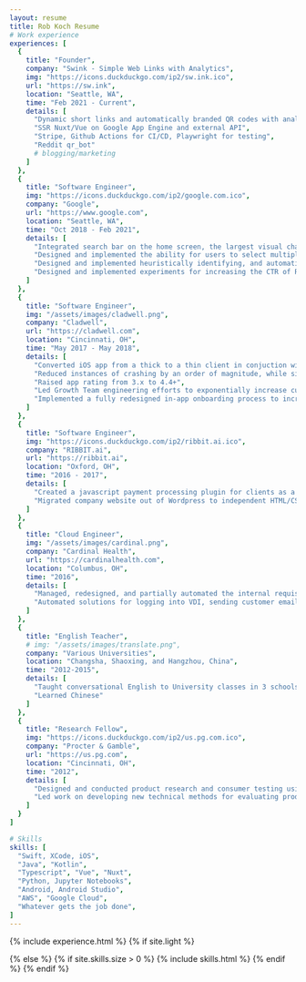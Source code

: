 ```yaml
---
layout: resume
title: Rob Koch Resume
# Work experience
experiences: [
  {
    title: "Founder",
    company: "Swink - Simple Web Links with Analytics",
    img: "https://icons.duckduckgo.com/ip2/sw.ink.ico",
    url: "https://sw.ink",
    location: "Seattle, WA",
    time: "Feb 2021 - Current",
    details: [
      "Dynamic short links and automatically branded QR codes with analytics",
      "SSR Nuxt/Vue on Google App Engine and external API",
      "Stripe, Github Actions for CI/CD, Playwright for testing",
      "Reddit qr_bot"
      # blogging/marketing
    ]
  },
  {
    title: "Software Engineer",
    img: "https://icons.duckduckgo.com/ip2/google.com.ico",
    company: "Google",
    url: "https://www.google.com",
    location: "Seattle, WA",
    time: "Oct 2018 - Feb 2021",
    details: [
      "Integrated search bar on the home screen, the largest visual change in the product's recent history, which led to a 2x increase in seach users and a 50% increase in search clicks",
      "Designed and implemented the ability for users to select multiple messages, which is used over 2M times/day",
      "Designed and implemented heuristically identifying, and automatically replying to, carrier requests to users for spam phone numbers, which is used 10k times/day across all users",
      "Designed and implemented experiments for increasing the CTR of RCS promotions, leading to a 22% increase in user sign-ups",
    ]
  },
  {
    title: "Software Engineer",
    img: "/assets/images/cladwell.png",
    company: "Cladwell",
    url: "https://cladwell.com",
    location: "Cincinnati, OH",
    time: "May 2017 - May 2018",
    details: [
      "Converted iOS app from a thick to a thin client in conjuction with API rollout",
      "Reduced instances of crashing by an order of magnitude, while simultaneously adding new features",
      "Raised app rating from 3.x to 4.4+",
      "Led Growth Team engineering efforts to exponentially increase customer base",
      "Implemented a fully redesigned in-app onboarding process to increase retention at the top-most level of our user acquisition funnel",
    ]
  },
  {
    title: "Software Engineer",
    img: "https://icons.duckduckgo.com/ip2/ribbit.ai.ico",
    company: "RIBBIT.ai",
    url: "https://ribbit.ai",
    location: "Oxford, OH",
    time: "2016 - 2017",
    details: [ 
      "Created a javascript payment processing plugin for clients as a one-line alternative to interacting directly with our API",
      "Migrated company website out of Wordpress to independent HTML/CSS/JS"
    ]
  },
  {
    title: "Cloud Engineer",
    img: "/assets/images/cardinal.png",
    company: "Cardinal Health",
    url: "https://cardinalhealth.com",
    location: "Columbus, OH",
    time: "2016",
    details: [
      "Managed, redesigned, and partially automated the internal requisition process for Amazon Web Services (AWS) resources",
      "Automated solutions for logging into VDI, sending customer emails, and Neo4j graph database queries using Python"
    ]
  },
  {
    title: "English Teacher",
    # img: "/assets/images/translate.png",
    company: "Various Universities",
    location: "Changsha, Shaoxing, and Hangzhou, China",
    time: "2012-2015",
    details: [
      "Taught conversational English to University classes in 3 schools over 3 years",
      "Learned Chinese"
    ]
  },
  {
    title: "Research Fellow",
    img: "https://icons.duckduckgo.com/ip2/us.pg.com.ico",
    company: "Procter & Gamble",
    url: "https://us.pg.com",
    location: "Cincinnati, OH",
    time: "2012",
    details: [
      "Designed and conducted product research and consumer testing using biometric tools and human factors, including facial expression coding, eye tracking using Tobii, implicit cognition studies, and Facial Action Coding System (FACS)",
      "Led work on developing new technical methods for evaluating product performance based on sensory feedback from consumers (Pantene)"
    ]
  }
]

# Skills
skills: [
  "Swift, XCode, iOS",
  "Java", "Kotlin",
  "Typescript", "Vue", "Nuxt",
  "Python, Jupyter Notebooks",
  "Android, Android Studio",
  "AWS", "Google Cloud",
  "Whatever gets the job done",
]
---
```

{% include experience.html %}
{% if site.light %}

{% else %}
    {% if site.skills.size > 0 %}
        {% include skills.html %}
    {% endif %}
{% endif %}


